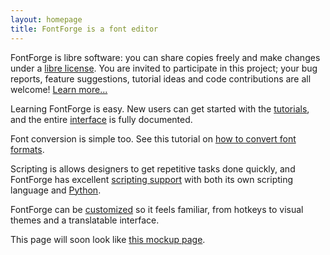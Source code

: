 ```yaml
---
layout: homepage
title: FontForge is a font editor
---
```


FontForge is libre software: you can share copies freely and make changes under a [libre license](/en-US/about/project/license.html). You are invited to participate in this project; your bug reports, feature suggestions, tutorial ideas and code contributions are all welcome! [Learn more...](/en-US/documentation/developer/)

Learning FontForge is easy. New users can get started with the [tutorials](/en-US/tutorials/index.html), and the entire [interface](/en-US/documentation/interface/index.html) is fully documented.

Font conversion is simple too. See this tutorial on [how to convert font formats](/en-US/tutorial/convert.html).

Scripting is allows designers to get repetitive tasks done quickly, and FontForge has excellent [scripting support](/en-US/documentation/scripting/index.html) with both its own scripting language and [Python](/en-US/documentation/scripting/python/index.html).

FontForge can be [customized](/en-US/documentation/customizing/index.html) so it feels familiar, from hotkeys to visual themes and a translatable interface.

This page will soon look like [this mockup page](/meta/home.html).